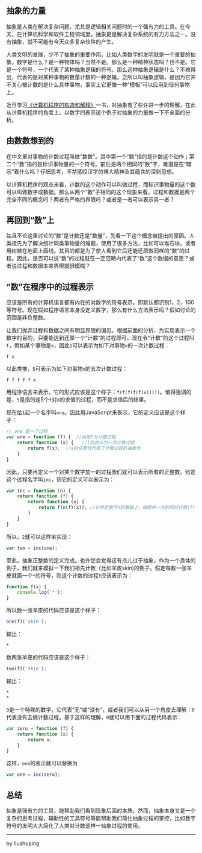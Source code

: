 ## 抽象的力量
抽象是人类在解决复杂问题，尤其是逻辑相关问题时的一个强有力的工具。在今天，在计算机科学和软件工程领域里，抽象更是解决复杂系统的有力方法之一。没有抽象，就不可能有今天众多复杂软件的产生。

人类文明的发展，少不了抽象的重要作用。比如人类数字的发明就是一个重要的抽象。数字是什么？是一种物体吗？当然不是。那么是一种精神状态吗？也不是。它是一个符号，一个代表了某种抽象逻辑的符号。那么这种抽象逻辑是什么？不难得出，代表的是对某种事物的数量计数的一种逻辑。之所以叫抽象逻辑，是因为它并不关心被计数的是什么具体事物，事实上它更像一种“模板”可以应用到任何事物上。

近日学习[《计算机程序的构造和解释》](http://book.douban.com/subject/1148282/)一书，对抽象有了些许进一步的理解，在此从计算机程序的角度上，以数字的表示这个例子对抽象的力量做一下不全面的分析。

## 由数数想到的
在中文里对事物的计数过程叫做“数数”。其中第一个“数”指的是计数这个动作；第二个“数”指的是标识事物量的一个符号。前后是两个相同的“数”字，难道是在“暗示”着什么吗？仔细思考，不禁感叹汉字的博大精神及其蕴含的深刻思想。

以计算机程序的观点来看，计数的这个动作可以叫做过程，而标识事物量的这个数可以叫做数字或数据。那么从两个“数”子相同的这个现象来看，过程和数据是两个完全不同的概念吗？两者有严格的界限吗？或者是一者可以表示另一者？

## 再回到“数”上
姑且不论这里讨论的“数”是计数还是“数量”，先看一下这个概念被提出的原因。人类祖先为了解决统计同类事物量的难题，使用了很多方法，比如可以堆石块，或者用树枝在地面上画线。其目的都是为了使人看到它后还能还原做同样的“数”的过程。因此，是否可以说“数”的过程就在一定范畴内代表了“数”这个数据的意思？或者说过程和数据本来界限就很模糊？

## “数”在程序中的过程表示
应该是所有的计算机语言都有内在的对数字的符号表示，即默认都识别1，2，100 等符号。现在假如程序语言本身没定义数字，那么有什么方法表示吗？假如讨论的范围是非负整数。

让我们抛弃过程和数据之间有明显界限的偏见。根据前面的分析，为实现表示一个数字的目的，只要能达到还原一个“计数”的过程即可。现在令“计数”的这个过程叫`f`，假如某个事物是`x`，因此`1`可以表示为如下对事物`x`的一次计数过程：
```
f x
```
以此类推，`5`可表示为如下对事物`x`的五次计数过程：
```
f f f f f x
```
用程序语言来表示，它的形式应该是这个样子：`f(f(f(f(f(x)))))`。值得强调的是，`5`是指的这5个`f`对x的求值的过程，而不是求值后的结果。

现在给`1`起一个名字叫`one`。因此用JavaScript来表示，它的定义应该是这个样子：
```javascript
// one 是一个过程
var one = function (f) {  //给定f为计数过程
    return function (x) {   //1则表示为一次计数过程
        return f(x);  //x的任意性代表了计数过程的抽象性
    }
}
```
因此，只要再定义一个对某个数字加一的过程我们就可以表示所有的正整数。给定这个过程名字叫`inc`，则它的定义可以表示为：
```javascript
var inc = function (n) {
    return function (f) {
        return function (x) {
            return f(n(f)(x)); //在给定数字n的基础上，做额外一次的同样计数(f)动作。
        }
    }
}
```
所以，`2`就可以这样来实现：
```javascript
var two = inc(one);
```
至此，抽象正整数的定义完成。也许您会觉得这有点儿过于抽象，作为一个具体的例子，我们就来模拟一下我们祖先计数（比如羊皮skin)的例子。假定每数一张羊皮就画一个`*`的符号，则这个计数的过程`f`应该表示为：
```javascript
function f(x) {
    console.log('*');
}
```
所以数一张羊皮的代码应该是这个样子：
```javascript
one(f)('skin');
```
输出：
```
*
```
数两张羊皮的代码应该是这个样子：
```javascript
two(f)('skin');
```
输出：
```
*
*
```

`0`是一个特殊的数字，它代表“无”或“没有”，或者我们可以从另一个角度去理解：`0`代表没有去做计数过程。基于这样的理解，`0`就可以用下面的过程代码表示：
```javascript
var zero = function (f) { 
    return function (x) { 
        return x;
    }
}
```
这样，`one`的表示就可以替换为
```javascript
var one = inc(zero);
```

## 总结
抽象是强有力的工具，能帮助我们看到现象后面的本质。然而，抽象本身又是一个复杂的思考过程，辅助性的工具符号等能帮助我们简化抽象过程的掌控，比如数字符号的发明大大简化了人类对计数这样一抽象过程的使用。

---
by liushuping
